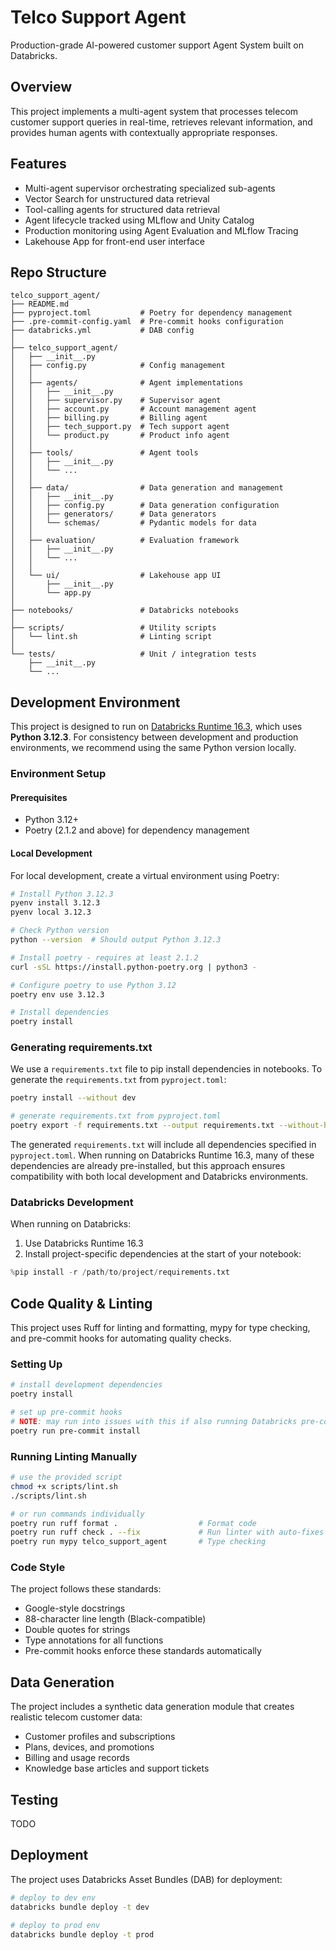 # Telco Support Agent

Production-grade AI-powered customer support Agent System built on Databricks.

## Overview

This project implements a multi-agent system that processes telecom customer support queries in real-time, retrieves relevant information, and provides human agents with contextually appropriate responses.

## Features

- Multi-agent supervisor orchestrating specialized sub-agents
- Vector Search for unstructured data retrieval
- Tool-calling agents for structured data retrieval
- Agent lifecycle tracked using MLflow and Unity Catalog
- Production monitoring using Agent Evaluation and MLflow Tracing
- Lakehouse App for front-end user interface

## Repo Structure

```
telco_support_agent/
├── README.md
├── pyproject.toml           # Poetry for dependency management 
├── .pre-commit-config.yaml  # Pre-commit hooks configuration
├── databricks.yml           # DAB config
│
├── telco_support_agent/    
│   ├── __init__.py
│   ├── config.py            # Config management
│   │
│   ├── agents/              # Agent implementations
│   │   ├── __init__.py
│   │   ├── supervisor.py    # Supervisor agent
│   │   ├── account.py       # Account management agent
│   │   ├── billing.py       # Billing agent
│   │   ├── tech_support.py  # Tech support agent
│   │   └── product.py       # Product info agent
│   │
│   ├── tools/               # Agent tools
│   │   ├── __init__.py
│   │   └── ...
│   │
│   ├── data/                # Data generation and management
│   │   ├── __init__.py
│   │   ├── config.py        # Data generation configuration
│   │   ├── generators/      # Data generators
│   │   └── schemas/         # Pydantic models for data
│   │
│   ├── evaluation/          # Evaluation framework
│   │   ├── __init__.py
│   │   └── ...
│   │
│   └── ui/                  # Lakehouse app UI
│       ├── __init__.py
│       └── app.py
│
├── notebooks/               # Databricks notebooks
│
├── scripts/                 # Utility scripts
│   └── lint.sh              # Linting script
│
└── tests/                   # Unit / integration tests
    ├── __init__.py
    └── ...
```

## Development Environment

This project is designed to run on [Databricks Runtime 16.3](https://docs.databricks.com/aws/en/release-notes/runtime/16.3), which uses **Python 3.12.3**. For consistency between development and production environments, we recommend using the same Python version locally.

### Environment Setup

#### Prerequisites
- Python 3.12+
- Poetry (2.1.2 and above) for dependency management

#### Local Development

For local development, create a virtual environment using Poetry:

```bash
# Install Python 3.12.3
pyenv install 3.12.3
pyenv local 3.12.3

# Check Python version
python --version  # Should output Python 3.12.3

# Install poetry - requires at least 2.1.2
curl -sSL https://install.python-poetry.org | python3 -

# Configure poetry to use Python 3.12
poetry env use 3.12.3

# Install dependencies
poetry install
```

### Generating requirements.txt

We use a `requirements.txt` file to pip install dependencies in notebooks. To generate the `requirements.txt` from `pyproject.toml`:

```bash
poetry install --without dev

# generate requirements.txt from pyproject.toml
poetry export -f requirements.txt --output requirements.txt --without-hashes
```

The generated `requirements.txt` will include all dependencies specified in `pyproject.toml`. When running on Databricks Runtime 16.3, many of these dependencies are already pre-installed, but this approach ensures compatibility with both local development and Databricks environments.

### Databricks Development

When running on Databricks:

1. Use Databricks Runtime 16.3
2. Install project-specific dependencies at the start of your notebook:

```python
%pip install -r /path/to/project/requirements.txt
```

## Code Quality & Linting

This project uses Ruff for linting and formatting, mypy for type checking, and pre-commit hooks for automating quality checks.

### Setting Up

```bash
# install development dependencies
poetry install

# set up pre-commit hooks
# NOTE: may run into issues with this if also running Databricks pre-commit git hooks
poetry run pre-commit install
```

### Running Linting Manually

```bash
# use the provided script
chmod +x scripts/lint.sh
./scripts/lint.sh

# or run commands individually
poetry run ruff format .                  # Format code
poetry run ruff check . --fix             # Run linter with auto-fixes
poetry run mypy telco_support_agent       # Type checking
```

### Code Style

The project follows these standards:
- Google-style docstrings
- 88-character line length (Black-compatible)
- Double quotes for strings
- Type annotations for all functions
- Pre-commit hooks enforce these standards automatically

## Data Generation

The project includes a synthetic data generation module that creates realistic telecom customer data:

- Customer profiles and subscriptions
- Plans, devices, and promotions
- Billing and usage records
- Knowledge base articles and support tickets

## Testing

TODO

## Deployment

The project uses Databricks Asset Bundles (DAB) for deployment:

```bash
# deploy to dev env
databricks bundle deploy -t dev

# deploy to prod env
databricks bundle deploy -t prod
```

